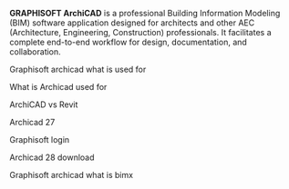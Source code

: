 **GRAPHISOFT ArchiCAD** is a professional Building Information Modeling (BIM) software application designed for architects and other AEC (Architecture, Engineering, Construction) professionals. It facilitates a complete end-to-end workflow for design, documentation, and collaboration. 



Graphisoft archicad what is used for

What is Archicad used for

ArchiCAD vs Revit

Archicad 27

Graphisoft login

Archicad 28 download

Graphisoft archicad what is bimx
